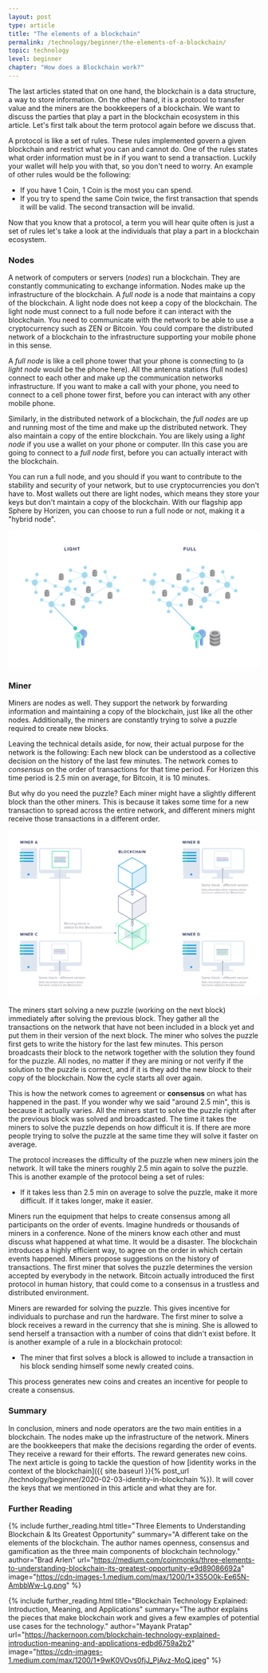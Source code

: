 ```yaml
---
layout: post
type: article
title: "The elements of a blockchain"
permalink: /technology/beginner/the-elements-of-a-blockchain/
topic: technology
level: beginner
chapter: "How does a Blockchain work?"
---
```


The last articles stated that on one hand, the blockchain is a data structure, a way to store information. On the other hand, it is a protocol to transfer value and the miners are the bookkeepers of a blockchain. We want to discuss the parties that play a part in the blockchain ecosystem in this article. Let's first talk about the term protocol again before we discuss that.

A protocol is like a set of rules. These rules implemented govern a given blockchain and restrict what you can and cannot do. One of the rules states what order information must be in if you want to send a transaction. Luckily your wallet will help you with that, so you don't need to worry. An example of other rules would be the following:

 - If you have 1 Coin, 1 Coin is the most you can spend.
 - If you try to spend the same Coin twice, the first transaction that spends it will be valid. The second transaction will be invalid.

Now that you know that a protocol, a term you will hear quite often is just a set of rules let's take a look at the individuals that play a part in a blockchain ecosystem.

### Nodes

A network of computers or servers (_nodes_) run a blockchain. They are constantly communicating to exchange information. Nodes make up the infrastructure of the blockchain. A _full node_ is a node that maintains a copy of the blockchain. A light node does not keep a copy of the blockchain. The light node must connect to a full node before it can interact with the blockchain. You need to communicate with the network to be able to use a cryptocurrency such as ZEN or Bitcoin. You could compare the distributed network of a blockchain to the infrastructure supporting your mobile phone in this sense.

A _full node_ is like a cell phone tower that your phone is connecting to (a _light node_ would be the phone here). All the antenna stations (full nodes) connect to each other and make up the communication networks infrastructure. If you want to make a call with your phone, you need to connect to a cell phone tower first, before you can interact with any other mobile phone.

Similarly, in the distributed network of a blockchain, the _full nodes_ are up and running most of the time and make up the distributed network. They also maintain a copy of the entire blockchain. You are likely using a _light node_ if you use a wallet on your phone or computer. IIn this case you are going to connect to a _full node_ first, before you can actually interact with the blockchain. 

You can run a full node, and you should if you want to contribute to the stability and security of your network, but to use cryptocurrencies you don't have to. Most wallets out there are light nodes, which means they store your keys but don't maintain a copy of the blockchain. With our flagship app Sphere by Horizen, you can choose to run a full node or not, making it a "hybrid node".

![Nodes](/assets/post_files/technology/beginner/the-elements-of-a-blockchain/nodes.png)

### Miner

Miners are nodes as well. They support the network by forwarding information and maintaining a copy of the blockchain, just like all the other nodes. Additionally, the miners are constantly trying to solve a puzzle required to create new blocks.

Leaving the technical details aside, for now, their actual purpose for the network is the following: Each new block can be understood as a collective decision on the history of the last few minutes. The network comes to _consensus_ on the order of transactions for that time period. For Horizen this time period is 2.5 min on average, for Bitcoin, it is 10 minutes.

But why do you need the puzzle? Each miner might have a slightly different block than the other miners. This is because it takes some time for a new transaction to spread across the entire network, and different miners might receive those transactions in a different order.

![Miner](/assets/post_files/technology/beginner/the-elements-of-a-blockchain/miner.jpg)

The miners start solving a new puzzle (working on the next block) immediately after solving the previous block. They gather all the transactions on the network that have not been included in a block yet and put them in their version of the next block. The miner who solves the puzzle first gets to write the history for the last few minutes. This person broadcasts their block to the network together with the solution they found for the puzzle. All nodes, no matter if they are mining or not verify if the solution to the puzzle is correct, and if it is they add the new block to their copy of the blockchain. Now the cycle starts all over again. 

This is how the network comes to agreement or **consensus** on what has happened in the past. If you wonder why we said "around 2.5 min", this is because it actually varies. All the miners start to solve the puzzle right after the previous block was solved and broadcasted. The time it takes the miners to solve the puzzle depends on how difficult it is. If there are more people trying to solve the puzzle at the same time they will solve it faster on average.

The protocol increases the difficulty of the puzzle when new miners join the network. It will take the miners roughly 2.5 min again to solve the puzzle. This is another example of the protocol being a set of rules:

 - If it takes less than 2.5 min on average to solve the puzzle, make it more difficult. If it takes longer, make it easier.

Miners run the equipment that helps to create consensus among all participants on the order of events. Imagine hundreds or thousands of miners in a conference. None of the miners know each other and must discuss what happened at what time. It would be a disaster. The blockchain introduces a highly efficient way, to agree on the order in which certain events happened. Miners propose suggestions on the history of transactions. The first miner that solves the puzzle determines the version accepted by everybody in the network. Bitcoin actually introduced the first protocol in human history, that could come to a consensus in a trustless and distributed environment.

Miners are rewarded for solving the puzzle. This gives incentive for individuals to purchase and run the hardware. The first miner to solve a block receives a reward in the currency that she is mining. She is allowed to send herself a transaction with a number of coins that didn't exist before. It is another example of a rule in a blockchain protocol:

 - The miner that first solves a block is allowed to include a transaction in his block sending himself some newly created coins.

This process generates new coins and creates an incentive for people to create a consensus.

### Summary

In conclusion, miners and node operators are the two main entities in a blockchain. The nodes make up the infrastructure of the network. Miners are the bookkeepers that make the decisions regarding the order of events. They receive a reward for their efforts. The reward generates new coins. The next article is going to tackle the question of how [identity works in the context of the blockchain]({{ site.baseurl }}{% post_url /technology/beginner/2020-02-03-identity-in-blockchain %}). It will cover the keys that we mentioned in this article and what they are for.

### Further Reading

{%
  include further_reading.html
  title="Three Elements to Understanding Blockchain & Its Greatest Opportunity"
  summary="A different take on the elements of the blockchain. The author names openness, consensus and gamification as the three main components of blockchain technology."
  author="Brad Arlen"
  url="https://medium.com/coinmonks/three-elements-to-understanding-blockchain-its-greatest-opportunity-e9d89086692a"
  image="https://cdn-images-1.medium.com/max/1200/1*3S5O0k-Ee65N-AmbbWw-Lg.png"
%}

{%
  include further_reading.html
  title="Blockchain Technology Explained: Introduction, Meaning, and Applications"
  summary="The author explains the pieces that make blockchain work and gives a few examples of potential use cases for the technology."
  author="Mayank Pratap"
  url="https://hackernoon.com/blockchain-technology-explained-introduction-meaning-and-applications-edbd6759a2b2"
  image="https://cdn-images-1.medium.com/max/1200/1*9wK0VOvs0fjJ_PjAvz-MoQ.jpeg"
%}
